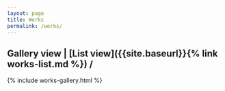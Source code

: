 ```yaml
---
layout: page
title: Works
permalink: /works/
---
```


## Gallery view | [List view]({{site.baseurl}}{% link works-list.md %}) /

{% include works-gallery.html %}
